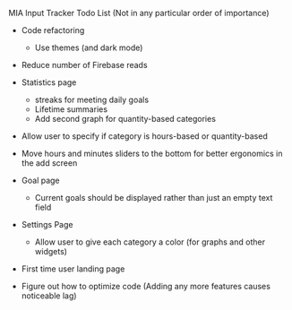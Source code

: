 MIA Input Tracker Todo List (Not in any particular order of importance)

- Code refactoring
    - Use themes (and dark mode)
- Reduce number of Firebase reads
- Statistics page
    - streaks for meeting daily goals
    - Lifetime summaries
    - Add second graph for quantity-based categories
- Allow user to specify if category is hours-based or quantity-based
- Move hours and minutes sliders to the bottom for better ergonomics in the add screen
- Goal page
    - Current goals should be displayed rather than just an empty text field
- Settings Page
    - Allow user to give each category a color (for graphs and other widgets)
- First time user landing page
   
- Figure out how to optimize code (Adding any more features causes noticeable lag)
